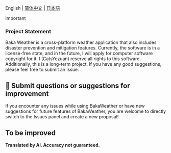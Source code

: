 English | [简体中文](./README.md) | [日本語](./README_JA.md)

> [!IMPORTANT]
> ### Project Statement
> Baka Weather is a cross-platform weather application that also includes disaster prevention and mitigation features. Currently, the software is in a license-free state, and in the future, I will apply for computer software copyright for it. I (CatsYezuan) reserve all rights to this software. Additionally, this is a long-term project. If you have any good suggestions, please feel free to submit an issue.

## 💌 Submit questions or suggestions for improvement

If you encounter any issues while using BakaWeather or have new suggestions for future features of BakaWeather, you are welcome to directly switch to the Issues panel and create a new proposal!

## To be improved

**Translated by AI. Accuracy not guaranteed.**
